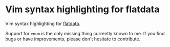 # Vim syntax highlighting for flatdata
Vim syntax highlighting for [flatdata](https://github.com/heremaps/flatdata).

Support for `enum` is the only missing thing currently known to me. If you find bugs or have improvements, please don't hesitate to contribute.

